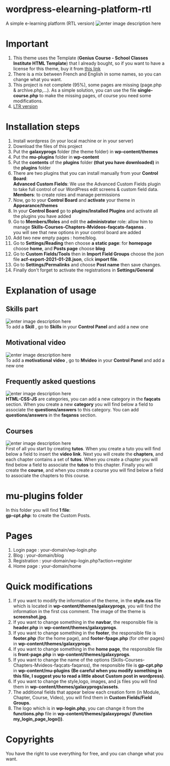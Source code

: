# wordpress-elearning-platform-rtl
A simple e-learning platform (RTL version)
![enter image description here](https://i.imgur.com/erfnktc.jpg)

# Important

1. This theme uses the Template (**Genius Course - School Classes Institute HTML Template**)  that I already bought, so if you want to have a license for this theme, buy it from [this link](https://themeforest.net/item/genius-course-learning-course-html-template/21984716)   
2. There is a mix between French and English in some names, so you can change what you want.
3. This project is not complete (95%), some pages are missing (page.php & archive.php,...). As a simple solution, you can use the file **single-course.php** to make the missing pages, of course you need some modifications.
4. [LTR version](https://github.com/NyasterDZ/wordpress-elearning-platform)

# Installation steps

 1. Install wordpress (in your local machine or in your server)
 2. Download the files of this project
 3. Put the **galaxyprogs** folder (the theme folder) in **wp-content/themes**
 4. Put the **mu-plugins** folder in **wp-content**
 5. Put the **contents** of the **plugins** folder **(that you have downloaded)** in the **plugins** folder
 6. There are two plugins that you can install manually from your **Control Board**:<br>
**Advanced Custom Fields**: We use the Advanced Custom Fields plugin to take full control of our WordPress edit screens & custom field data.<br>
 **Members**: to create roles and manage permissions <br>
7. Now, go to your **Control Board** and **activate** your theme in **Appearance/themes**
 8. In your **Control Board** go to **plugins/Installed Plugins** and activate all the plugins you have added
 9. Go to **Members/Roles** and edit the **administrator** role:
 allow him to manage **Skills-Courses-Chapters-Mvideos-faqcats-faqanss** .<br>
 you will see that new options in your control board are added
 10. Add two new empty pages : home/blog.
 11. Go to **Settings/Reading** then choose **a static page**:
 for **homepage** choose **home**, and **Posts page** choose **blog**
 12. Go to **Custom Fields/Tools** then in **Import Field Groups** choose the json file **acf-export-2021-01-28.json**, click **import file**.
 13. Go to **Settings/Permalinks** and choose **Post name** then save changes.
 14. Finally don't forget to activate the registrations in **Settings/General**
 # Explanation of usage

## Skills part
![enter image description here](https://i.imgur.com/WfXcJyM.png)<br>
To add a **Skill** , go to **Skills** in your **Control Panel** and add a new one

## Motivational video
![enter image description here](https://i.imgur.com/0RKU9I5.png)<br>
To add a **motivational video** , go to **Mvideo** in your **Control Panel** and add a new one

## Frequently asked questions
![enter image description here](https://i.imgur.com/DKWhOF2.png)<br>
**HTML-CSS-JS** are categories, you can add a new category in the **faqcats** section. When you create a new **category** you will find below a field to associate the **questions/answers** to this category. You can add **questions/answers** in the **faqanss** section.

## Courses
![enter image description here](https://i.imgur.com/VbN8rNY.png)<br>
First of all you start by creating **tutos**. When you create a tuto you will find below a field to insert the **video link**.
Next you will create the **chapters**, and each chapter contains a set of **tutos**. When you create a chapter you will find below a field to associate the **tutos** to this chapter. Finally you will create the **course**, and when you create a course you will find below a field to associate the chapters to this course.

# mu-plugins folder
In this folder you will find **1 file**:<br>
**gp-cpt.php**: to create the Custom Posts. <br>

# Pages
1. Login page : your-domain/wp-login.php
2. Blog : your-domain/blog
3. Registration : your-domain/wp-login.php?action=register
4. Home page : your-domain/home

# Quick modifications
1. If you want to modify the information of the theme, in the **style.css** file which is located in **wp-content/themes/galaxyprogs**, you will find the information in the first css comment. The image of the theme is **screenshot.jpg**.
2. If you want to change something in the **navbar**, the responsible file is **header.php** in **wp-content/themes/galaxyprogs**.
3. If you want to change something in the **footer**, the responsible file is **footer.php** (for the home page), and **footer-fpage.php** (for other pages) in **wp-content/themes/galaxyprogs**.
4. If you want to change something in the **home page**, the responsible file is **front-page.php** in **wp-content/themes/galaxyprogs**.
5. If you want to change the name of the options (Skills-Courses-Chapters-Mvideos-faqcats-faqanss), the responsible file is **gp-cpt.php** in **wp-content/mu-plugins** **(Be careful when you modify something in this file, I suggest you to read a little about Custom post in wordpress)**.
6. If you want to change the style,logo, images, and js files you will find them in **wp-content/themes/galaxyprogs/assets**.
7. The additional fields that appear below each creation form (in Module, Chapter, Course, Video), you will find them in **Custom Fields/Field Groups**. 
8. The logo which is in **wp-login.php**, you can change it from the **functions.php** file in **wp-content/themes/galaxyprogs/** **(function my_login_page_logo())**.
# Copyrights
You have the right to use everything for free, and you can change what you want.



 
 

